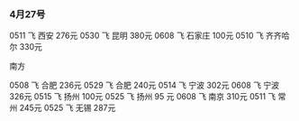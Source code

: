### 4月27号

0511 飞 西安     276元
0530 飞 昆明     380元
0608 飞 石家庄   100元
0510 飞 齐齐哈尔 330元

南方

0508 飞 合肥    236元
0529 飞 合肥    240元
0514 飞 宁波    302元
0608 飞 宁波    326元
0515 飞 扬州    100元
0525 飞 扬州    95 元
0608 飞 南京    310元
0511 飞 常州    245元
0525 飞 无锡    287元
